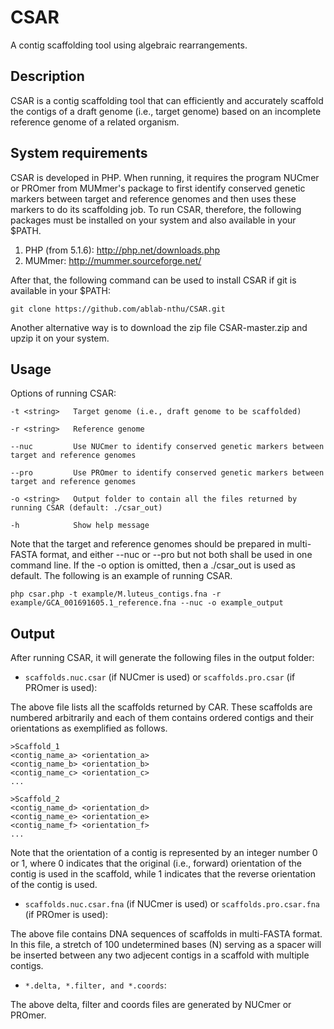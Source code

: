 CSAR
====
A contig scaffolding tool using algebraic rearrangements.

Description
------------
CSAR is a contig scaffolding tool that can efficiently and accurately scaffold the contigs of a draft genome (i.e., target genome) based on an incomplete reference genome of a related organism.

System requirements
------------
CSAR is developed in PHP. When running, it requires the program NUCmer or PROmer from MUMmer's package to first identify conserved genetic markers between target and reference genomes and then uses these markers to do its scaffolding job. To run CSAR, therefore, the following packages must be installed on your system and also available in your $PATH.

1. PHP (from 5.1.6): http://php.net/downloads.php
2. MUMmer: http://mummer.sourceforge.net/

After that, the following command can be used to install CSAR if git is available in your $PATH:

	git clone https://github.com/ablab-nthu/CSAR.git

Another alternative way is to download the zip file CSAR-master.zip and upzip it on your system. 

Usage
-----
Options of running CSAR:

```
-t <string>   Target genome (i.e., draft genome to be scaffolded)

-r <string>   Reference genome

--nuc         Use NUCmer to identify conserved genetic markers between target and reference genomes
 
--pro         Use PROmer to identify conserved genetic markers between target and reference genomes

-o <string>   Output folder to contain all the files returned by running CSAR (default: ./csar_out)

-h            Show help message

```
Note that the target and reference genomes should be prepared in multi-FASTA format, and either --nuc or --pro but not both shall be used in one command line. If the -o option is omitted, then a ./csar_out is used as default. The following is an example of running CSAR.

	php csar.php -t example/M.luteus_contigs.fna -r example/GCA_001691605.1_reference.fna --nuc -o example_output
	
Output
------
After running CSAR, it will generate the following files in the output folder:

* `scaffolds.nuc.csar` (if NUCmer is used) or `scaffolds.pro.csar` (if PROmer is used):

The above file lists all the scaffolds returned by CAR. These scaffolds are numbered arbitrarily and each of them contains ordered contigs and their orientations as exemplified as follows.
		
```
>Scaffold_1
<contig_name_a> <orientation_a>
<contig_name_b> <orientation_b>
<contig_name_c> <orientation_c>
...

>Scaffold_2
<contig_name_d> <orientation_d>
<contig_name_e> <orientation_e>
<contig_name_f> <orientation_f>
...	
```

Note that the orientation of a contig is represented by an integer number 0 or 1, where 0 indicates that the original (i.e., forward) orientation of the contig is used in the scaffold, while 1 indicates that the reverse orientation of the contig is used.


* `scaffolds.nuc.csar.fna` (if NUCmer is used) or `scaffolds.pro.csar.fna` (if PROmer is used):

The above file contains DNA sequences of scaffolds in multi-FASTA format. In this file, a stretch of 100 undetermined bases (N) serving as a spacer will be inserted between any two adjecent contigs in a scaffold with multiple contigs.

* `*.delta, *.filter, and *.coords`:

The above delta, filter and coords files are generated by NUCmer or PROmer. 

